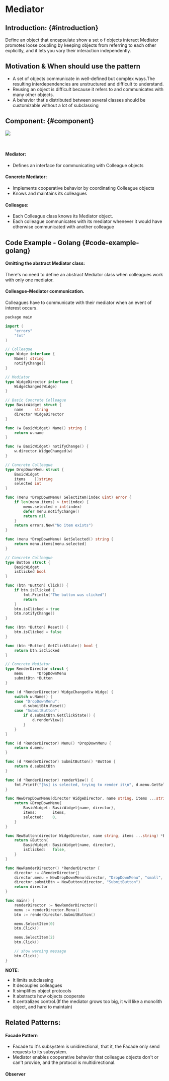 # Mediator

## Introduction: {#introduction}

​Define an object that encapsulate show a set o f objects interact Mediator promotes loose coupling by keeping objects from referring to each other explicitly, and itlets you vary their interaction independently.

## Motivation & When should use the pattern

* A set of objects communicate in well-defined but complex ways.The resulting  interdependencies are unstructured and difficult to understand.
* Reusing an object is difficult because it refers to and communicates with many   other objects.
* A behavior that's distributed between several classes should be customizable  without a lot of subclassing

## Component: {#component}

![](../.gitbook/assets/image%20%287%29.png)

​

#### Mediator:

* Defines an interface for communicating with Colleague objects

#### Concrete Mediator:

* Implements cooperative behavior by coordinating Colleague objects
* Knows and maintains its colleagues

#### Colleague:

* Each Colleague class knows its Mediator object.
* Each colleague communicates with its mediator whenever it would have  otherwise communicated with another colleague

## Code Example - Golang {#code-example-golang}

#### Omitting the abstract Mediator class:

There's no need to define an abstractMediator class when colleagues work with only one mediator.

#### Colleague-Mediator communication.

Colleagues have to communicate withtheir mediator when an event of interest occurs.

```go
​​package main

import (
	"errors"
	"fmt"
)

// Colleague
type Widge interface {
	Name() string
	notifyChange()
}

// Mediator
type WidgeDirector interface {
	WidgeChanged(Widge)
}

// Basic Concrete Colleague
type BasicWidget struct {
	name     string
	director WidgeDirector
}

func (w BasicWidget) Name() string {
	return w.name
}

func (w BasicWidget) notifyChange() {
	w.director.WidgeChanged(w)
}

// Concrete Colleague
type DropDownMenu struct {
	BasicWidget
	items    []string
	selected int
}

func (menu *DropDownMenu) SelectItem(index uint) error {
	if len(menu.items) > int(index) {
		menu.selected = int(index)
		defer menu.notifyChange()
		return nil
	}
	return errors.New("No item exists")
}

func (menu *DropDownMenu) GetSelected() string {
	return menu.items[menu.selected]
}

// Concrete Colleague
type Button struct {
	BasicWidget
	isClicked bool
}

func (btn *Button) Click() {
	if btn.isClicked {
		fmt.Println("The button was clicked")
		return
	}
	btn.isClicked = true
	btn.notifyChange()
}

func (btn *Button) Reset() {
	btn.isClicked = false
}

func (btn *Button) GetClickState() bool {
	return btn.isClicked
}

// Concrete Mediator
type RenderDirector struct {
	menu      *DropDownMenu
	submitBtn *Button
}

func (d *RenderDirector) WidgeChanged(w Widge) {
	switch w.Name() {
	case "DropDownMenu":
		d.submitBtn.Reset()
	case "SubmitButton":
		if d.submitBtn.GetClickState() {
			d.renderView()
		}
	}
}

func (d *RenderDirector) Menu() *DropDownMenu {
	return d.menu
}

func (d *RenderDirector) SubmitButton() *Button {
	return d.submitBtn
}

func (d *RenderDirector) renderView() {
	fmt.Printf("[%s] is selected, trying to render it\n", d.menu.GetSelected())
}

func NewDropDownMenu(director WidgeDirector, name string, items ...string) *DropDownMenu {
	return &DropDownMenu{
		BasicWidget: BasicWidget{name, director},
		items:       items,
		selected:    0,
	}
}

func NewButton(director WidgeDirector, name string, items ...string) *Button {
	return &Button{
		BasicWidget: BasicWidget{name, director},
		isClicked:   false,
	}
}

func NewRenderDirector() *RenderDirector {
	director := &RenderDirector{}
	director.menu = NewDropDownMenu(director, "DropDownMenu", "small", "mid", "big")
	director.submitBtn = NewButton(director, "SubmitButton")
	return director
}

func main() {
	renderDirector := NewRenderDirector()
	menu := renderDirector.Menu()
	btn := renderDirector.SubmitButton()

	menu.SelectItem(0)
	btn.Click()

	menu.SelectItem(2)
	btn.Click()

	// show warning message
	btn.Click()
}

```

**NOTE**:

* It limits subclassing
* It decouples colleagues
* It simplifies object protocols
* It abstracts how objects cooperate
* It centralizes control.\(If the mediator grows too big, it will like a monolith object, and hard to maintain\)

## ​Related Patterns:

#### Facade Pattern

* Facade to it's subsystem is unidirectional, that it, the Facade only send requests to its subsystem.
* Mediator enables cooperative behavior that colleague objects don't or  can't provide, and the protocol is multidirectional.

#### Observer

​

​

